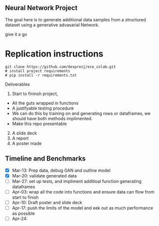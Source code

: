 ## Neural Network Project

The goal here is to generate additional data samples from a structured dataset using a generative advasarial Network. 

give it a go

# Replication instructions

```
git clone https://github.com/despresj/ece_colab.git
# install project requirements
# pip install -r requirements.txt
```

Deliverables

1. Start to fininsh project, 
- All the guts wrapped in functions
- A justifyable testing procedure
- We can do this by training on and generating rows or dataframes, we should have both methods implimented.
- Make this repo presentable
2. A slide deck
3. A report
4. A poster made


## Timeline and Benchmarks

- [x]  Mar-13: Prep data, debug GAN and outline model
- [x]  Mar-20: validate generated data
- [ ]  Mar-27: set up tests, and impliment additioal function generating dataframes
- [ ]  Apr-03: wrap all the code into functions and ensure data can flow from start to finish
- [ ]  Apr-10: Draft poster and slide deck
- [ ]  Apr-17: push the limits of the model and eek out as much performance as possible
- [ ]  Apr-24:
